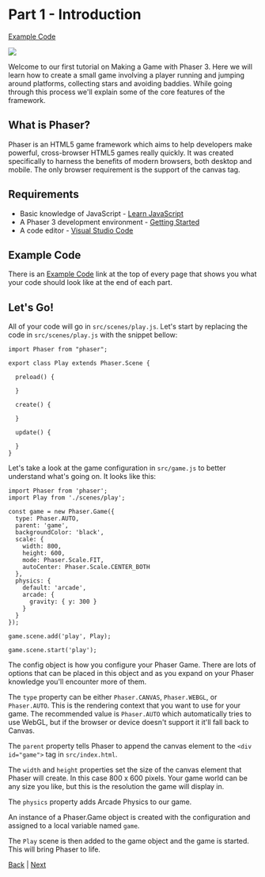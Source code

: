 # Part 1 - Introduction

[Example Code](example-code/part-1.js)

![](images/tutorial_header.png)

Welcome to our first tutorial on Making a Game with Phaser 3. Here we will learn how to create a small game involving a player running and jumping around platforms, collecting stars and avoiding baddies. While going through this process we'll explain some of the core features of the framework.

## What is Phaser?
Phaser is an HTML5 game framework which aims to help developers make powerful, cross-browser HTML5 games really quickly. It was created specifically to harness the benefits of modern browsers, both desktop and mobile. The only browser requirement is the support of the canvas tag.

## Requirements
- Basic knowledge of JavaScript - [Learn JavaScript](https://www.sololearn.com/learning/1024)
- A Phaser 3 development environment - [Getting Started](../README.md#getting-started)
- A code editor - [Visual Studio Code](https://code.visualstudio.com/)

## Example Code
There is an [Example Code](example-code/part-1.js) link at the top of every page that shows you what your code should look like at the end of each part.

## Let's Go!
All of your code will go in `src/scenes/play.js`. Let's start by replacing the code in `src/scenes/play.js` with the snippet bellow:

```
import Phaser from "phaser";

export class Play extends Phaser.Scene {

  preload() {

  }

  create() {

  }

  update() {

  }
}
```

Let's take a look at the game configuration in `src/game.js` to better understand what's going on. It looks like this:

```
import Phaser from 'phaser';
import Play from './scenes/play';

const game = new Phaser.Game({
  type: Phaser.AUTO,
  parent: 'game',
  backgroundColor: 'black',
  scale: {
    width: 800,
    height: 600,
    mode: Phaser.Scale.FIT,
    autoCenter: Phaser.Scale.CENTER_BOTH
  },
  physics: {
    default: 'arcade',
    arcade: {
      gravity: { y: 300 }
    }
  }
});

game.scene.add('play', Play);

game.scene.start('play');
```

The config object is how you configure your Phaser Game. There are lots of options that can be placed in this object and as you expand on your Phaser knowledge you'll encounter more of them.

The `type` property can be either `Phaser.CANVAS`, `Phaser.WEBGL`, or `Phaser.AUTO`. This is the rendering context that you want to use for your game. The recommended value is `Phaser.AUTO` which automatically tries to use WebGL, but if the browser or device doesn't support it it'll fall back to Canvas.

The `parent` property tells Phaser to append the canvas element to the `<div id="game">` tag in `src/index.html`.

The `width` and `height` properties set the size of the canvas element that Phaser will create. In this case 800 x 600 pixels. Your game world can be any size you like, but this is the resolution the game will display in.

The `physics` property adds Arcade Physics to our game.

An instance of a Phaser.Game object is created with the configuration and assigned to a local variable named `game`.

The `Play` scene is then added to the game object and the game is started. This will bring Phaser to life.

[Back](README.md) | [Next](part-2.md)